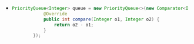 - ```java
  PriorityQueue<Integer> queue = new PriorityQueue<>(new Comparator<Integer>() {
              @Override
              public int compare(Integer o1, Integer o2) {
                  return o2 - o1;
              }
          });
  ```
